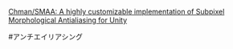
[Chman/SMAA: A highly customizable implementation of Subpixel Morphological Antialiasing for Unity](https://github.com/Chman/SMAA)

#アンチエイリアシング
